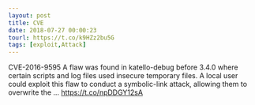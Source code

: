 ```yaml
---
layout: post
title: CVE
date: 2018-07-27 00:00:23
tourl: https://t.co/k9HZz2bu5G
tags: [exploit,Attack]
---
```

CVE-2016-9595 A flaw was found in katello-debug before 3.4.0 where certain scripts and log files used insecure temporary files. A local user could exploit this flaw to conduct a symbolic-link attack, allowing them to overwrite the ... https://t.co/npDDGY12sA